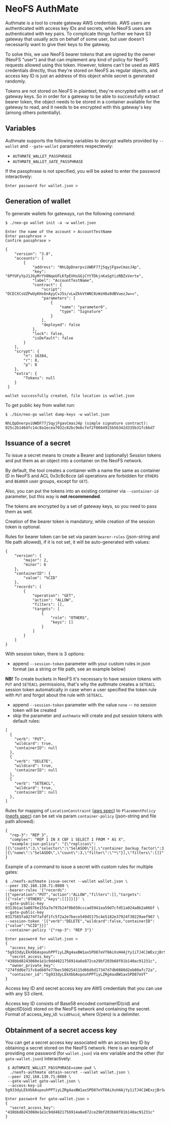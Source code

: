 # NeoFS AuthMate

Authmate is a tool to create gateway AWS credentials. AWS users
are authenticated with access key IDs and secrets, while NeoFS users are
authenticated with key pairs. To complicate things further we have S3 gateway
that usually acts on behalf of some user, but user doesn't necessarily want to
give their keys to the gateway.

To solve this, we use NeoFS bearer tokens that are signed by the owner (NeoFS
"user") and that can implement any kind of policy for NeoFS requests allowed
using this token. However, tokens can't be used as AWS credentials directly, thus
they're stored on NeoFS as regular objects, and access key ID is just an
address of this object while secret is generated randomly.

Tokens are not stored on NeoFS in plaintext, they're encrypted with a set of
gateway keys. So in order for a gateway to be able to successfully extract bearer
token, the object needs to be stored in a container available for the gateway
to read, and it needs to be encrypted with this gateway's key (among others
potentially).

## Variables
Authmate supports the following variables to decrypt wallets provided by `--wallet` and `--gate-wallet`
parameters respectevely:
* `AUTHMATE_WALLET_PASSPHRASE`
* `AUTHMATE_WALLET_GATE_PASSPHRASE`
  
If the passphrase is not specified, you will be asked to enter the password interactively:
```
Enter password for wallet.json > 
```

## Generation of wallet

To generate wallets for gateways, run the following command:

```
$ ./neo-go wallet init -a -w wallet.json

Enter the name of the account > AccountTestName
Enter passphrase > 
Confirm passphrase > 

{
 	"version": "3.0",
 	"accounts": [
 		{
 			"address": "NhLQpDnerpviUWDF77j5qyjFgavCmasJ4p",
 			"key": "6PYUFyYpJ1JGyMrYV8NqeUFLKfpEVHsGGjCYtTDkjnKaSgYizRBZxVerte",
 			"label": "AccountTestName",
 			"contract": {
 				"script": "DCECXCsUZPwUyKHs6nAyyCvJ5s/vLwZkkVtWNC0zWzH8a9dBVuezJw==",
 				"parameters": [
 					{
 						"name": "parameter0",
 						"type": "Signature"
 					}
 				],
 				"deployed": false
 			},
 			"lock": false,
 			"isDefault": false
 		}
 	],
 	"scrypt": {
 		"n": 16384,
 		"r": 8,
 		"p": 8
 	},
 	"extra": {
 		"Tokens": null
 	}
 }

wallet successfully created, file location is wallet.json
```

To get public key from wallet run:
```
$ ./bin/neo-go wallet dump-keys -w wallet.json

NhLQpDnerpviUWDF77j5qyjFgavCmasJ4p (simple signature contract):
025c2b1464fc14c8a1ecea7032c82bc9e6cfef2f0664915b56342d335b31fc6bd7
```

## Issuance of a secret

To issue a secret means to create a Bearer and (optionally) Session tokens and
put them as an object into a container on the NeoFS network.

By default, the tool creates a container with a name the same as container ID in NeoFS and ACL 
0x3c8c8cce (all operations are forbidden for `OTHERS` and `BEARER` user groups, 
except for `GET`). 

Also, you can put the tokens into an existing container via `--container-id` 
parameter, but this way is **not recommended**.

The tokens are encrypted by a set of gateway keys, so you need to pass them as well.

Creation of the bearer token is mandatory, while creation of the session token is
optional. 

Rules for bearer token can be set via param `bearer-rules` (json-string and file path allowed), if it is not set,
it will be auto-generated with values:

```
{
    "version": {
        "major": 2,
        "minor": 6
    },
    "containerID": {
        "value": "%CID"
    },
    "records": [
        {
            "operation": "GET",
            "action": "ALLOW",
            "filters": [],
            "targets": [
                {
                    "role": "OTHERS",
                    "keys": []
                }
            ]
        }
    ]
}
```

With session token, there is 3 options: 
* append `--session-token` parameter with your custom rules in json format (as a string or file path, see an example below)

**NB!** To create buckets in NeoFS it's necessary to have session tokens with `PUT` and `SETEACL` permissions, that's why 
the authmate creates a `SETEACL` session token automatically in case when a user specified the token rule with `PUT` and 
forgot about the rule with `SETEACL`. 

* append `--session-token` parameter with the value `none` -- no session token will be created
* skip the parameter and `authmate` will create and put session tokens with default rules:
```
[
  {
    "verb": "PUT",
    "wildcard": true,
    "containerID": null
  },
  {
    "verb": "DELETE",
    "wildcard": true,
    "containerID": null
  },
  {
    "verb": "SETEACL",
    "wildcard": true,
    "containerID": null
  },
]
```

Rules for mapping of `LocationConstraint` ([aws spec](https://docs.aws.amazon.com/AmazonS3/latest/API/API_CreateBucket.html#API_CreateBucket_RequestBody)) 
to `PlacementPolicy` ([neofs spec](https://github.com/nspcc-dev/neofs-spec/blob/master/01-arch/02-policy.md)) 
can be set via param `container-policy` (json-string and file path allowed):
```
{
  "rep-3": "REP 3",
  "complex": "REP 1 IN X CBF 1 SELECT 1 FROM * AS X",
  "example-json-policy": "{\"replicas\":[{\"count\":3,\"selector\":\"SelASD0\"}],\"container_backup_factor\":3,\"selectors\":[{\"name\":\"SelASD0\",\"count\":3,\"filter\":\"*\"}],\"filters\":[]}"
}
```

Example of a command to issue a secret with custom rules for multiple gates:
```
$ ./neofs-authmate issue-secret --wallet wallet.json \
--peer 192.168.130.71:8080 \
--bearer-rules '{"records":[{"operation":"PUT","action":"ALLOW","filters":[],"targets":[{"role":"OTHERS","keys":[]}]}]}' \
--gate-public-key 0313b1ac3a8076e155a7e797b24f0b650cccad5941ea59d7cfd51a024a8b2a06bf \
--gate-public-key 0317585fa8274f7afdf1fc5f2a2e7bece549d5175c4e5182e37924f30229aef967 \
--session-token '[{"verb":"DELETE","wildcard":false,"containerID":{"value":"%CID"}}]'
--container-policy '{"rep-3": "REP 3"}'

Enter password for wallet.json > 
{
  "access_key_id": "5g933dyLEkXbbAspouhPPTiyLZRg4axBW1axSPD87eVT0AiXsH4AjYy1iTJ4C1WExzjBrSobJsQFWEyKLREe5sQYM",
  "secret_access_key": "438bbd8243060e1e1c9dd4821756914a6e872ce29bf203b68f81b140ac91231c",
  "owner_private_key": "274fdd6e71fc6a6b8fe77bec500254115d66d6d17347d7db0880d2eb80afc72a",
  "container_id":"5g933dyLEkXbbAspouhPPTiyLZRg4axBW1axSPD87eVT"
}
```

Access key ID and secret access key are AWS credentials that you can use with
any S3 client.

Access key ID consists of Base58 encoded containerID(cid) and objectID(oid) stored on the NeoFS network and containing 
the secret. Format of access_key_id: `%cid0%oid`, where 0(zero) is a delimiter.

## Obtainment of a secret access key

You can get a secret access key associated with an access key ID by obtaining a
secret stored on the NeoFS network. Here is an example of providing one password (for `wallet.json`) via env variable 
and the other (for `gate-wallet.json`) interactively:

```
 $ AUTHMATE_WALLET_PASSPHRASE=some-pwd \
  ./neofs-authmate obtain-secret --wallet wallet.json \
 --peer 192.168.130.71:8080 \
 --gate-wallet gate-wallet.json \
 --access-key-id 5g933dyLEkXbbAspouhPPTiyLZRg4axBW1axSPD87eVT0AiXsH4AjYy1iTJ4C1WExzjBrSobJsQFWEyKLREe5sQYM

Enter password for gate-wallet.json >
{
  "secret_access_key": "438bbd8243060e1e1c9dd4821756914a6e872ce29bf203b68f81b140ac91231c"
}
```
